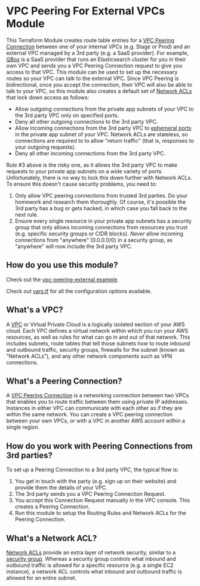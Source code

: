 # VPC Peering For External VPCs Module

This Terraform Module creates route table entries for a [VPC Peering
Connection](http://docs.aws.amazon.com/AmazonVPC/latest/PeeringGuide/Welcome.html) between one of your internal VPCs (e.g.
Stage or Prod) and an external VPC managed by a 3rd party (e.g. a SaaS provider). For example, [QBox](https://qbox.io/)
is a SaaS provider that runs an Elasticsearch cluster for you in their own VPC and sends you a VPC Peering Connection
request to give you access to that VPC. This module can be used to set up the necessary routes so your VPC can talk to
the external VPC. Since VPC Peering is bidirectional, once you accept the connection, their VPC will also be able to
talk to your VPC, so this module also creates a default set of [Network
ACLs](http://docs.aws.amazon.com/AmazonVPC/latest/UserGuide/VPC_ACLs.html) that lock down access as follows:

- Allow outgoing connections from the private app subnets of your VPC to the 3rd party VPC only on specified ports.
- Deny all other outgoing connections to the 3rd party VPC.
- Allow incoming connections from the 3rd party VPC to [ephemeral
  ports](http://docs.aws.amazon.com/AmazonVPC/latest/UserGuide/VPC_ACLs.html) in the private app subnet of your VPC.
  Network ACLs are stateless, so connections are required to to allow "return traffic" (that is, responses to your
  outgoing requests).
- Deny all other incoming connections from the 3rd party VPC.

Rule #3 above is the risky one, as it allows the 3rd party VPC to make requests to your private app subnets on a wide
variety of ports. Unfortunately, there is no way to lock this down further with Network ACLs. To ensure this doesn't
cause security problems, you need to:

1. Only allow VPC peering connections from trusted 3rd parties. Do your homework and research them thoroughly. Of
   course, it's possible the 3rd party has a bug or gets hacked, in which case you fall back to the next rule.
1. Ensure every single resource in your private app subnets has a security group that only allows incoming connections
   from resources you trust (e.g. specific security groups or CIDR blocks). *Never* allow incoming connections from
   "anywhere" (0.0.0.0/0) in a security group, as "anywhere" will now include the 3rd party VPC.

## How do you use this module?

Check out the [vpc-peering-external example](/examples/vpc-peering-external).

Check out [vars.tf](vars.tf) for all the configuration options available.

## What's a VPC?

A [VPC](https://aws.amazon.com/vpc/) or Virtual Private Cloud is a logically isolated section of your AWS cloud. Each
VPC defines a virtual network within which you run your AWS resources, as well as rules for what can go in and out of
that network. This includes subnets, route tables that tell those subnets how to route inbound and outbound traffic,
security groups, firewalls for the subnet (known as "Network ACLs"), and any other network components such as VPN connections.

## What's a Peering Connection?

A [VPC Peering Connection](http://docs.aws.amazon.com/AmazonVPC/latest/UserGuide/vpc-peering.html) is a networking
connection between two VPCs that enables you to route traffic between them using private IP addresses. Instances in
either VPC can communicate with each other as if they are within the same network. You can create a VPC peering
connection between your own VPCs, or with a VPC in another AWS account within a single region.

## How do you work with Peering Connections from 3rd parties?

To set up a Peering Connection to a 3rd party VPC, the typical flow is:

1. You get in touch with the party (e.g. sign up on their website) and provide them the details of your VPC.
1. The 3rd party sends you a VPC Peering Connection Request.
1. You accept this Connection Request manually in the VPC console. This creates a Peering Connection.
1. Run this module to setup the Routing Rules and Network ACLs for the Peering Connection.

## What's a Network ACL?

[Network ACLs](http://docs.aws.amazon.com/AmazonVPC/latest/UserGuide/VPC_ACLs.html) provide an extra layer of network
security, similar to a [security group](http://docs.aws.amazon.com/AWSEC2/latest/UserGuide/using-network-security.html).
Whereas a security group controls what inbound and outbound traffic is allowed for a specific resource (e.g. a single
EC2 instance), a network ACL controls what inbound and outbound traffic is allowed for an entire subnet.